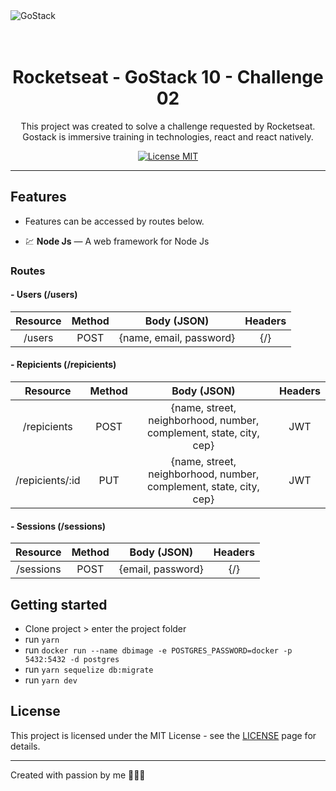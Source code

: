 <img alt="GoStack" src="https://storage.googleapis.com/golden-wind/bootcamp-gostack/header-desafios.png" />

<h1 align="center">
<br>
Rocketseat - GoStack 10 - Challenge 02 
</h1>

<p align="center">
This project was created to solve a challenge requested by Rocketseat. 
Gostack is immersive training in technologies, react and react natively.</p>

<p align="center">
  <a href="https://opensource.org/licenses/MIT">
    <img src="https://img.shields.io/badge/License-MIT-blue.svg" alt="License MIT">
  </a>
</p>

<hr />

## Features

- Features can be accessed by routes below.

- 💹 **Node Js** — A web framework for Node Js

### **Routes**

  #### - Users (/users)

  | Resource | Method | Body (JSON) | Headers |
| :---:      | :---:  |    :---:      |    :---: |
| /users    | POST   | {name, email, password} | {/} |

  #### - Repicients (/repicients)

   | Resource | Method | Body (JSON) | Headers |
| :---:      | :---:  |    :---:      |    :---: |
| /repicients    | POST   | {name, street, neighborhood, number, complement, state, city, cep} | JWT |
| /repicients/:id    | PUT    | {name, street, neighborhood, number, complement, state, city, cep} | JWT |

  #### - Sessions (/sessions)

   | Resource | Method | Body (JSON) | Headers |
| :---:      | :---:  |    :---:      |    :---: |
| /sessions    | POST  | {email, password} | {/} |


## Getting started

- Clone project > enter the project folder
- run `yarn`
- run `docker run --name dbimage -e POSTGRES_PASSWORD=docker -p 5432:5432 -d postgres`
- run `yarn sequelize db:migrate`
- run `yarn dev`

## License

This project is licensed under the MIT License - see the [LICENSE](https://opensource.org/licenses/MIT) page for details.

---

Created with passion by me 👨🏻‍💻
